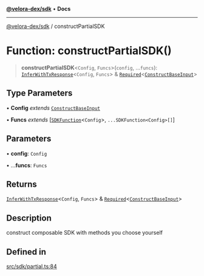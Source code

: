 [**@velora-dex/sdk**](../README.md) • **Docs**

***

[@velora-dex/sdk](../globals.md) / constructPartialSDK

# Function: constructPartialSDK()

> **constructPartialSDK**\<`Config`, `Funcs`\>(`config`, ...`funcs`): [`InferWithTxResponse`](../-internal-/type-aliases/InferWithTxResponse.md)\<`Config`, `Funcs`\> & [`Required`](../-internal-/type-aliases/Required.md)\<[`ConstructBaseInput`](../-internal-/interfaces/ConstructBaseInput.md)\>

## Type Parameters

• **Config** *extends* [`ConstructBaseInput`](../-internal-/interfaces/ConstructBaseInput.md)

• **Funcs** *extends* [[`SDKFunction`](../-internal-/type-aliases/SDKFunction.md)\<`Config`\>, `...SDKFunction<Config>[]`]

## Parameters

• **config**: `Config`

• ...**funcs**: `Funcs`

## Returns

[`InferWithTxResponse`](../-internal-/type-aliases/InferWithTxResponse.md)\<`Config`, `Funcs`\> & [`Required`](../-internal-/type-aliases/Required.md)\<[`ConstructBaseInput`](../-internal-/interfaces/ConstructBaseInput.md)\>

## Description

construct composable SDK with methods you choose yourself

## Defined in

[src/sdk/partial.ts:84](https://github.com/VeloraDEX/sdk/blob/feat/extend_delta_orders_filtering/src/sdk/partial.ts#L84)
